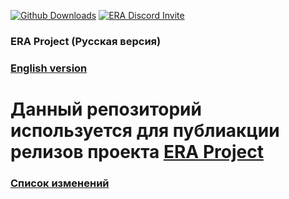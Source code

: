[![Github Downloads](https://img.shields.io/github/downloads/ERA-Projects/era-project-rus/total)](https://github.com/ERA-Projects/era-project-rus/releases)
[![ERA Discord Invite](https://img.shields.io/discord/665742159307341827?color=%237289DA&label=chat&logo=discord&logoColor=white)](https://discord.gg/bvfJGZe)
### ERA Project (Русская версия)
### [English version](https://github.com/ERA-Projects/era-project-eng)
# Данный репозиторий используется для публиакции релизов проекта [ERA Project](https://github.com/daemon1995/era_gaming_mods)
### [Список изменений](https://github.com/ERA-Projects/era-project-rus/blob/main/CHANGELOG.md)
